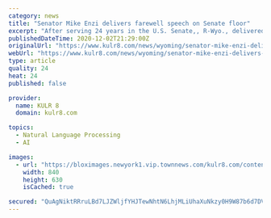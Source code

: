 ```yaml
---
category: news
title: "Senator Mike Enzi delivers farewell speech on Senate floor"
excerpt: "After serving 24 years in the U.S. Senate,, R-Wyo., delivered his farewell speech today. During his remarks, Enzi offered advice for finding common ground, citing his “80 percent tool” as an effective way of making change for the American people."
publishedDateTime: 2020-12-02T21:29:00Z
originalUrl: "https://www.kulr8.com/news/wyoming/senator-mike-enzi-delivers-farewell-speech-on-senate-floor/article_d78f74ce-34ed-11eb-bac4-8723f05faab9.html"
webUrl: "https://www.kulr8.com/news/wyoming/senator-mike-enzi-delivers-farewell-speech-on-senate-floor/article_d78f74ce-34ed-11eb-bac4-8723f05faab9.html"
type: article
quality: 24
heat: 24
published: false

provider:
  name: KULR 8
  domain: kulr8.com

topics:
  - Natural Language Processing
  - AI

images:
  - url: "https://bloximages.newyork1.vip.townnews.com/kulr8.com/content/tncms/assets/v3/editorial/7/75/7754d9be-1a21-11eb-8bc5-4341747b104d/5f9b1f981352e.image.png?crop=1056%2C792%2C54%2C0&resize=840%2C630&order=crop%2Cresize"
    width: 840
    height: 630
    isCached: true

secured: "QuAgNiktRRruLBd7LJZWljfYHJTewNhtN6LhjMLiUhaXuNkzy0H9W87b6d7DVp6pD3gDjj1G2ovAu79OFSginFWw+g+z4D+n9N4WndZ0UMdMAN+F8GpqX49CBfGLRhCm/fPB0F4WOHuA9a4PntEHxEX/29KXAjFya0SiUpymfmGsEl12IP6qqcj23feG+CfDgPA5UHpBSb/7I59VO5EbMHWTyn/dmTAWf1zku9XuGvJt4V5DVvc3ur3kcXs2lU5daJf2h1uTMtLvuJEmNq6FHp1ZWGZteIEr04aw4YHJxXjx62rLHcac7otZzs/mYDk1YM1riFkSRRnqL6WLKC/GDWk4A6qJqUiHwAXPxt5d0O4=;asMT2wKhk4M9uqT+NM9uHQ=="
---
```


